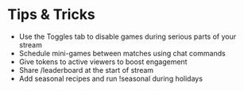 # Tips & Tricks

- Use the Toggles tab to disable games during serious parts of your stream
- Schedule mini-games between matches using chat commands
- Give tokens to active viewers to boost engagement
- Share /leaderboard at the start of stream
- Add seasonal recipes and run !seasonal during holidays